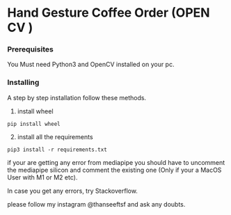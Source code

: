 # Hand Gesture Coffee Order (OPEN CV )

### Prerequisites

You Must need Python3 and OpenCV installed on your pc.


### Installing

A step by step installation follow these methods.

1. install wheel

```
pip install wheel
```

2. install all the requirements

```
pip3 install -r requirements.txt
```

if your are getting any error from mediapipe you should have to uncomment the mediapipe silicon and comment the existing one (Only if your a MacOS User with M1 or M2 etc).

In case you get any errors, try Stackoverflow.

please follow my instagram @thanseeftsf and ask any doubts.
